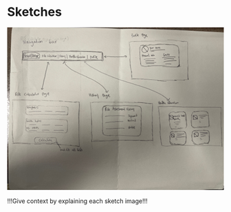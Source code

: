 # Sketches

![!!!Caption for image!!!](UX-Heartdisease_sketch.jpg)

!!!Give context by explaining each sketch image!!!
